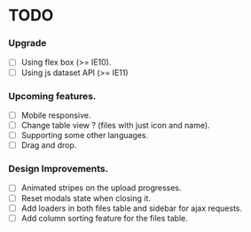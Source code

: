# TODO

### Upgrade
- [ ] Using flex box (>= IE10).
- [ ] Using js dataset API (>= IE11)

### Upcoming features.
- [ ] Mobile responsive.
- [ ] Change table view ? (files with just icon and name).
- [ ] Supporting some other languages. 
- [ ] Drag and drop. 

### Design Improvements.
- [ ] Animated stripes on the upload progresses.
- [ ] Reset modals state when closing it.
- [ ] Add loaders in both files table and sidebar for ajax requests. 
- [ ] Add column sorting feature for the files table.